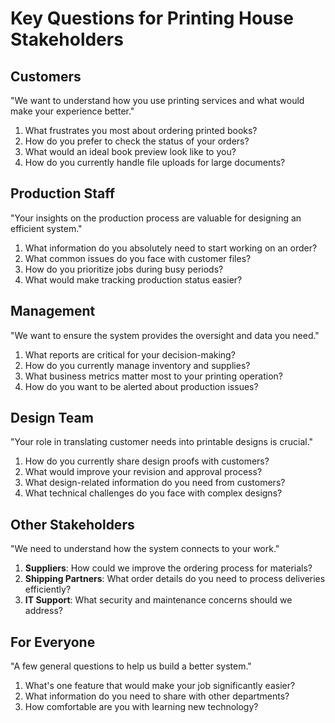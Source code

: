 # Key Questions for Printing House Stakeholders

## Customers

"We want to understand how you use printing services and what would make your experience better."

1. What frustrates you most about ordering printed books?
2. How do you prefer to check the status of your orders?
3. What would an ideal book preview look like to you?
4. How do you currently handle file uploads for large documents?

## Production Staff

"Your insights on the production process are valuable for designing an efficient system."

1. What information do you absolutely need to start working on an order?
2. What common issues do you face with customer files?
3. How do you prioritize jobs during busy periods?
4. What would make tracking production status easier?

## Management

"We want to ensure the system provides the oversight and data you need."

1. What reports are critical for your decision-making?
2. How do you currently manage inventory and supplies?
3. What business metrics matter most to your printing operation?
4. How do you want to be alerted about production issues?

## Design Team

"Your role in translating customer needs into printable designs is crucial."

1. How do you currently share design proofs with customers?
2. What would improve your revision and approval process?
3. What design-related information do you need from customers?
4. What technical challenges do you face with complex designs?

## Other Stakeholders

"We need to understand how the system connects to your work."

1. **Suppliers**: How could we improve the ordering process for materials?
2. **Shipping Partners**: What order details do you need to process deliveries efficiently?
3. **IT Support**: What security and maintenance concerns should we address?

## For Everyone

"A few general questions to help us build a better system."

1. What's one feature that would make your job significantly easier?
2. What information do you need to share with other departments?
3. How comfortable are you with learning new technology?
